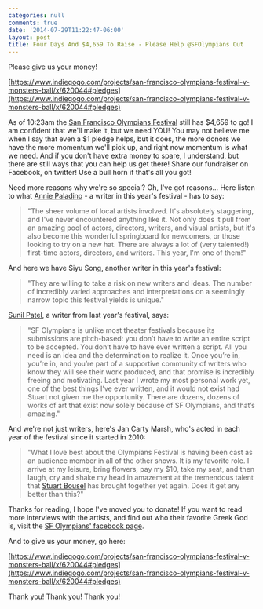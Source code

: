 ```yaml
---
categories: null
comments: true
date: '2014-07-29T11:22:47-06:00'
layout: post
title: Four Days And $4,659 To Raise - Please Help @SFOlympians Out
---
```


Please give us your money!

[https://www.indiegogo.com/projects/san-francisco-olympians-festival-v-monsters-ball/x/620044#pledges](https://www.indiegogo.com/projects/san-francisco-olympians-festival-v-monsters-ball/x/620044#pledges)

As of 10:23am the [San Francisco Olympians Festival](http://www.sfolympians.com/) still has $4,659 to go! I am confident that we'll make it, but we need YOU! You may not believe me when I say that even a $1 pledge helps, but it does, the more donors we have the more momentum we'll pick up, and right now momentum is what we need. And if you don't have extra money to spare, I understand, but there are still ways that you can help us get there! Share our fundraiser on Facebook, on twitter! Use a bull horn if that's all you got! 

Need more reasons why we're so special? Oh, I've got reasons... Here listen to what [Annie Paladino](https://twitter.com/anniepaladino) - a writer in this year's festival - has to say:

>"The sheer volume of local artists involved. It's absolutely staggering, and I've never encountered anything like it. Not only does it pull from an amazing pool of actors, directors, writers, and visual artists, but it's also become this wonderful springboard for newcomers, or those looking to try on a new hat. There are always a lot of (very talented!) first-time actors, directors, and writers. This year, I'm one of them!"

And here we have Siyu Song, another writer in this year's festival:

>"They are willing to take a risk on new writers and ideas. The number of  incredibly varied approaches and interpretations on a seemingly narrow topic this festival yields is unique."

[Sunil Patel](https://twitter.com/ghostwritingcow), a writer from last year's festival, says:

>"SF Olympians is unlike most theater festivals because its submissions are pitch-based: you don’t have to write an entire script to be accepted. You don’t have to have ever written a script. All you need is an idea and the determination to realize it. Once you’re in, you’re in, and you’re part of a supportive community of writers who know they will see their work produced, and that promise is incredibly freeing and motivating. Last year I wrote my most personal work yet, one of the best things I’ve ever written, and it would not exist had Stuart not given me the opportunity. There are dozens, dozens of works of art that exist now solely because of SF Olympians, and that’s amazing."

And we're not just writers, here's Jan Carty Marsh, who's acted in each year of the festival since it started in 2010: 

>"What I love best about the Olympians Festival is having been cast as an audience member in all of the other shows. It is my favorite role. I arrive at my leisure, bring flowers, pay my $10, take my seat, and then laugh, cry and shake my head in amazement at the tremendous talent that [Stuart Bousel](https://twitter.com/StuartBousel) has brought together yet again. Does it get any better than this?"

Thanks for reading, I hope I've moved you to donate! If you want to read more interviews with the artists, and find out who their favorite Greek God is, visit the [SF Olympians' facebook page](https://www.facebook.com/pages/San-Francisco-Olympians-Festival/282661841972).

And to give us your money, go here:

[https://www.indiegogo.com/projects/san-francisco-olympians-festival-v-monsters-ball/x/620044#pledges](https://www.indiegogo.com/projects/san-francisco-olympians-festival-v-monsters-ball/x/620044#pledges)

Thank you! Thank you! Thank you!